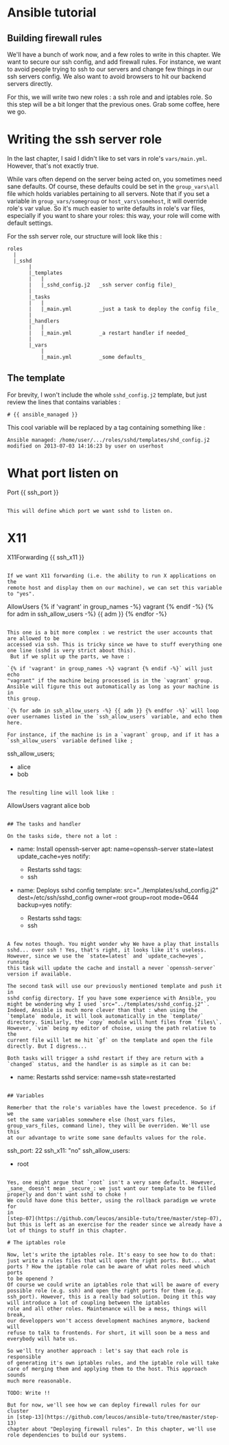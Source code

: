 Ansible tutorial
================

Building firewall rules
-----------------------

We'll have a bunch of work now, and a few roles to write in this
chapter. We want to secure our ssh config, and add firewall rules.
For instance, we want to avoid people trying to ssh to our servers and
change few things in our ssh servers config. We also want to avoid
browsers to hit our backend servers directly.

For this, we will write two new roles : a ssh role and and iptables
role. So this step will be a bit longer that the previous ones. Grab
some coffee, here we go.

# Writing the ssh server role

In the last chapter, I said I didn't like to set vars in role's
`vars/main.yml`. However, that's not exactly true.

While vars often depend on the server being acted on, you sometimes need
sane defaults.  Of course, these defaults could be set in the
`group_vars\all` file which holds variables pertaining to all servers.
Note that if you set a variable in `group_vars/somegroup` or
`host_vars\somehost`, it will override role's var value.
So it's much easier to write defaults in role's var files, especially if
you want to share your roles: this way, your role will come with default
settings.

For the ssh server role, our structure will look like this :

    roles
      |
      |_sshd
           |
           |_templates
           |   |
           |   |_sshd_config.j2   _ssh server config file)_
           |
           |_tasks
           |   |
           |   |_main.yml         _just a task to deploy the config file_
           |
           |_handlers
           |   |
           |   |_main.yml         _a restart handler if needed_
           |
           |_vars
               |
               |_main.yml         _some defaults_

## The template

For brevity, I won't include the whole `sshd_config.j2` template, but
just review the lines that contains variables :

```
# {{ ansible_managed }}
```

This cool variable will be replaced by a tag containing something like :

```
Ansible managed: /home/user/.../roles/sshd/templates/shd_config.j2 modified on 2013-07-03 14:16:23 by user on userhost
```

# What port listen on
Port {{ ssh_port }}
```

This will define which port we want sshd to listen on.

```
# X11
X11Forwarding {{ ssh_x11 }}
```

If we want X11 forwarding (i.e. the ability to run X applications on the
remote host and display them on our machine), we can set this variable
to "yes".

```
AllowUsers {% if 'vagrant' in group_names -%} vagrant {% endif -%} {% for adm in ssh_allow_users -%} {{ adm }} {% endfor -%}

```

This one is a bit more complex : we restrict the user accounts that are allowed to be
accessed via ssh. This is tricky since we have to stuff everything one
one line (sshd is very strict about this).
 But if we split up the parts, we have :

`{% if 'vagrant' in group_names -%} vagrant {% endif -%}` will just echo
"vagrant" if the machine being processed is in the `vagrant` group.
Ansible will figure this out automatically as long as your machine is in
this group.

`{% for adm in ssh_allow_users -%} {{ adm }} {% endfor -%}` will loop
over usernames listed in the `ssh_allow_users` variable, and echo them
here.

For instance, if the machine is in a `vagrant` group, and if it has a
`ssh_allow_users` variable defined like ;

```
ssh_allow_users;
  - alice
  - bob
```

The resulting line will look like :

```
AllowUsers vagrant alice bob
```

## The tasks and handler

On the tasks side, there not a lot :

```
- name: Install openssh-server
  apt: name=openssh-server state=latest update_cache=yes
  notify:
    - Restarts sshd
  tags:
    - ssh

- name: Deploys sshd config
  template: src="../templates/sshd_config.j2" dest=/etc/ssh/sshd_config owner=root group=root mode=0644 backup=yes
  notify:
    - Restarts sshd
  tags:
    - ssh
```

A few notes though. You might wonder why We have a play that installs
sshd... over ssh ! Yes, that's right, it looks like it's useless.
However, since we use the `state=latest` and `update_cache=yes`, running
this task will update the cache and install a never `openssh-server`
version if available.

The second task will use our previously mentioned template and push it in
sshd config directory. If you have some experience with Ansible, you
might be wondering why I used `src="../templates/sshd_config.j2"`.
Indeed, Ansible is much more clever than that : when using the
`template` module, it will look automatically in the `template/`
directory. Similarly, the `copy` module will hunt files from `files\`.
However, `vim` being my editor of choise, using the path relative to the
current file will let me hit `gf` on the template and open the file
directly. But I digress...

Both tasks will trigger a sshd restart if they are return with a
`changed` status, and the handler is as simple as it can be:

```
- name: Restarts sshd
  service: name=ssh state=restarted
```

## Variables

Remerber that the role's variables have the lowest precedence. So if we
set the same variables somewhere else (host_vars files,
group_vars_files, command line), they will be overriden. We'll use this
at our advantage to write some sane defaults values for the role.

```
ssh_port: 22
ssh_x11: "no"
ssh_allow_users:
  - root
```

Yes, one might argue that `root` isn't a very sane default. However,
_sane_ doesn't mean _secure_: we just want our template to be filled
properly and don't want sshd to choke !
We could have done this better, using the rollback paradigm we wrote for 
in
[step-07](https://github.com/leucos/ansible-tuto/tree/master/step-07),
but this is left as an exercise for the reader since we already have a
lot of things to stuff in this chapter.

# The iptables role

Now, let's write the iptables role. It's easy to see how to do that:
just write a rules files that will open the right ports. But... what
ports ? How the iptable role can be aware of what roles need which ports
to be openend ?
Of course we could write an iptables role that will be aware of every
possible role (e.g. ssh) and open the right ports for them (e.g.
ssh_port). However, this is a really bad solution. Doing it this way
will introduce a lot of coupling between the iptables
role and all other roles. Maintenance will be a mess, things will break,
our developpers won't access development machines anymore, backend will
refuse to talk to frontends. For short, it will soon be a mess and
everybody will hate us.

So we'll try another approach : let's say that each role is responsible
of generating it's own iptables rules, and the iptable role will take
care of merging them and applying them to the host. This approach sounds
much more reasonable.

TODO: Write !!

But for now, we'll see how we can deploy firewall rules for our cluster
in [step-13](https://github.com/leucos/ansible-tuto/tree/master/step-13)
chapter about "Deploying firewall rules". In this chapter, we'll use
role dependencies to build our systems.

